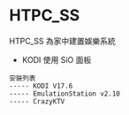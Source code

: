 # HTPC_SS
HTPC_SS 為家中建置娛樂系統
- KODI 使用 SiO 面板
```
安裝列表
----- KODI V17.6
----- EmulationStation v2.10
----- CrazyKTV 
